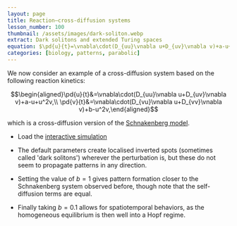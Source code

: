 ```yaml
---
layout: page
title: Reaction–cross-diffusion systems
lesson_number: 100
thumbnail: /assets/images/dark-soliton.webp
extract: Dark solitons and extended Turing spaces
equation: $\pd{u}{t}=\vnabla\cdot(D_{uu}\vnabla u+D_{uv}\vnabla v)+a-u+u^2v,$ $\pd{v}{t}=\vnabla\cdot(D_{vu}\vnabla u+D_{vv}\vnabla v)+b-u^2v$
categories: [biology, patterns, parabolic]
---
```


We now consider an example of a cross-diffusion system based on the following reaction kinetics:

$$\begin{aligned}\pd{u}{t}&=\vnabla\cdot(D_{uu}\vnabla u+D_{uv}\vnabla v)+a-u+u^2v,\\ \pd{v}{t}&=\vnabla\cdot(D_{vu}\vnabla u+D_{vv}\vnabla v)+b-u^2v,\end{aligned}$$

which is a cross-diffusion version of the [Schnakenberg model](/mathematical-biology/schnakenberg).

* Load the [interactive simulation](/sim/?preset=crossDiffusionSchnakenberg) 

* The default parameters create localised inverted spots (sometimes called 'dark solitons') wherever the perturbation is, but these do not seem to propagate patterns in any direction. 

* Setting the value of $b=1$ gives pattern formation closer to the Schnakenberg system observed before, though note that the self-diffusion terms are equal.

* Finally taking $b=0.1$ allows for spatiotemporal behaviors, as the homogeneous equilibrium is then well into a Hopf regime.


